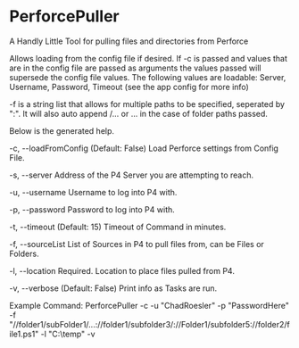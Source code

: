 # PerforcePuller

A Handly Little Tool for pulling files and directories from Perforce

Allows loading from the config file if desired.
If -c is passed and values that are in the config file are passed as arguments the values passed will supersede the config file values.
The following values are loadable:
Server, Username, Password, Timeout (see the app config for more info)


-f is a string list that allows for multiple paths to be specified, seperated by ":".  It will also auto append /... or ... in the case of folder paths passed.

Below is the generated help.


  -c, --loadFromConfig    (Default: False) Load Perforce settings from Config
                          File.

  -s, --server            Address of the P4 Server you are attempting to reach.

  -u, --username          Username to log into P4 with.

  -p, --password          Password to log into P4 with.

  -t, --timeout           (Default: 15) Timeout of Command in minutes.

  -f, --sourceList        List of Sources in P4 to pull files from, can be
                          Files or Folders.

  -l, --location          Required. Location to place files pulled from P4.

  -v, --verbose           (Default: False) Print info as Tasks are run.



Example Command:
PerforcePuller -c -u "ChadRoesler" -p "PasswordHere" -f "//folder1/subFolder1/...://folder1/subfolder3/://Folder1/subfolder5://folder2/file1.ps1" -l "C:\temp" -v 
